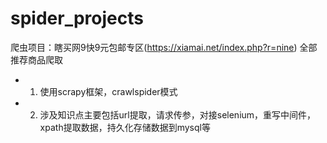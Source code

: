 # spider_projects
爬虫项目：瞎买网9快9元包邮专区(https://xiamai.net/index.php?r=nine) 全部推荐商品爬取
- 1. 使用scrapy框架，crawlspider模式
- 2. 涉及知识点主要包括url提取，请求传参，对接selenium，重写中间件，xpath提取数据，持久化存储数据到mysql等
